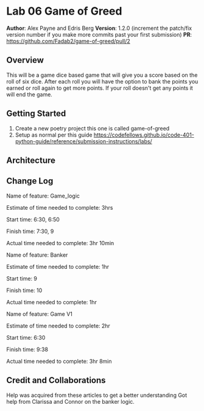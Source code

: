 # Lab 06 Game of Greed 

**Author**: Alex Payne and Edris Berg
**Version**: 1.2.0 (increment the patch/fix version number if you make more commits past your first submission)
**PR**: https://github.com/Fadab2/game-of-greed/pull/2

## Overview
This will be a game dice based game that will give you a score based on the roll of six dice. After each roll you will have the option to bank the points you earned or roll again to get more points. If your roll doesn't get any points it will end the game. 

## Getting Started
1. Create a new poetry project this one is called game-of-greed
2. Setup as normal per this guide https://codefellows.github.io/code-401-python-guide/reference/submission-instructions/labs/

## Architecture

## Change Log
Name of feature: Game_logic 

Estimate of time needed to complete: 3hrs

Start time: 6:30, 6:50

Finish time: 7:30, 9

Actual time needed to complete: 3hr 10min

Name of feature: Banker

Estimate of time needed to complete: 1hr

Start time: 9

Finish time: 10

Actual time needed to complete: 1hr

Name of feature: Game V1

Estimate of time needed to complete: 2hr

Start time: 6:30

Finish time: 9:38

Actual time needed to complete: 3hr 8min





## Credit and Collaborations
Help was acquired from these articles to get a better understanding
Got help from Clarissa and Connor on the banker logic. 
